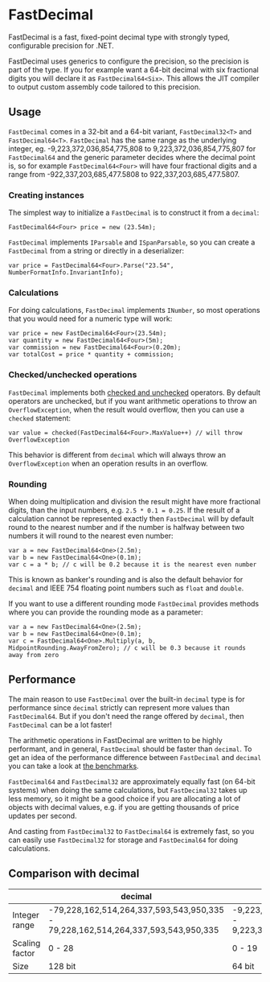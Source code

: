 # FastDecimal
FastDecimal is a fast, fixed-point decimal type with strongly typed, configurable precision for .NET.

FastDecimal uses generics to configure the precision, so the precision is part of the type. If you for example want a 64-bit decimal with six fractional digits you will declare it as
`FastDecimal64<Six>`. This allows the JIT compiler to output custom assembly code tailored to this precision.

## Usage

`FastDecimal` comes in a 32-bit and a 64-bit variant, `FastDecimal32<T>` and `FastDecimal64<T>`. `FastDecimal` has the same range as the underlying integer, eg. -9,223,372,036,854,775,808 to 9,223,372,036,854,775,807 for `FastDecimal64` and the generic parameter decides where the decimal point is, so for example `FastDecimal64<Four>` will have four fractional digits and a range from  -922,337,203,685,477.5808 to 922,337,203,685,477.5807.

### Creating instances

The simplest way to initialize a `FastDecimal` is to construct it from a `decimal`:

```
FastDecimal64<Four> price = new (23.54m);
```

`FastDecimal` implements `IParsable` and `ISpanParsable`, so you can create a `FastDecimal` from a string or directly in a deserializer:

```
var price = FastDecimal64<Four>.Parse("23.54", NumberFormatInfo.InvariantInfo);
```

### Calculations

For doing calculations, `FastDecimal` implements `INumber`, so most operations that you would need for a numeric type will work:

```
var price = new FastDecimal64<Four>(23.54m);
var quantity = new FastDecimal64<Four>(5m);
var commission = new FastDecimal64<Four>(0.20m);
var totalCost = price * quantity + commission;
```

### Checked/unchecked operations

`FastDecimal` implements both [checked and unchecked](https://learn.microsoft.com/en-us/dotnet/csharp/language-reference/statements/checked-and-unchecked) operators. By default operators are unchecked, but if you want arithmetic operations to throw an `OverflowException`, when the result would overflow, then you can use a `checked` statement:
```
var value = checked(FastDecimal64<Four>.MaxValue++) // will throw OverflowException
```
This behavior is different from `decimal` which will always throw an `OverflowException` when an operation results in an overflow.

### Rounding

When doing multiplication and division the result might have more fractional digits, than the input numbers, e.g. `2.5 * 0.1 = 0.25`. If the result of a calculation cannot be represented exactly then `FastDecimal` will by default round to the nearest number and if the number is halfway between two numbers it will round to the nearest even number:
```
var a = new FastDecimal64<One>(2.5m);
var b = new FastDecimal64<One>(0.1m);
var c = a * b; // c will be 0.2 because it is the nearest even number
```
This is known as banker's rounding and is also the default behavior for `decimal` and IEEE 754 floating point numbers such as `float` and `double`.

If you want to use a different rounding mode `FastDecimal` provides methods where you can provide the rounding mode as a parameter:

```
var a = new FastDecimal64<One>(2.5m);
var b = new FastDecimal64<One>(0.1m);
var c = FastDecimal64<One>.Multiply(a, b, MidpointRounding.AwayFromZero); // c will be 0.3 because it rounds away from zero
```

## Performance

The main reason to use `FastDecimal` over the built-in `decimal` type is for performance since `decimal` strictly can represent more values than `FastDecimal64`. But if you don't need the range offered by `decimal`, then `FastDecimal` can be a lot faster!

The arithmetic operations in FastDecimal are written to be highly performant, and in general, `FastDecimal` should be faster than `decimal`. To get an idea of the performance difference between `FastDecimal` and `decimal` you can take a look at [the benchmarks](Benchmarks.md).

`FastDecimal64` and `FastDecimal32` are approximately equally fast (on 64-bit systems) when doing the same calculations, but `FastDecimal32` takes up less memory, so it might be a good choice if you are allocating a lot of objects with decimal values, e.g. if you are getting thousands of price updates per second.

And casting from `FastDecimal32` to `FastDecimal64` is extremely fast, so you can easily use `FastDecimal32` for storage and `FastDecimal64` for doing calculations.

## Comparison with decimal

|                       | decimal                                    | FastDecimal64                                          | FastDecimal32                  |
|-----------------------|--------------------------------------------|--------------------------------------------------------|--------------------------------|
| Integer range         | -79,228,162,514,264,337,593,543,950,335 - 79,228,162,514,264,337,593,543,950,335 | -9,223,372,036,854,775,808 - 9,223,372,036,854,775,807 | -2,147,483,648 - 2,147,483,647 |
| Scaling factor        | 0 - 28 | 0 - 19 | 0 - 9 |
| Size                  | 128 bit | 64 bit | 32 bit |

